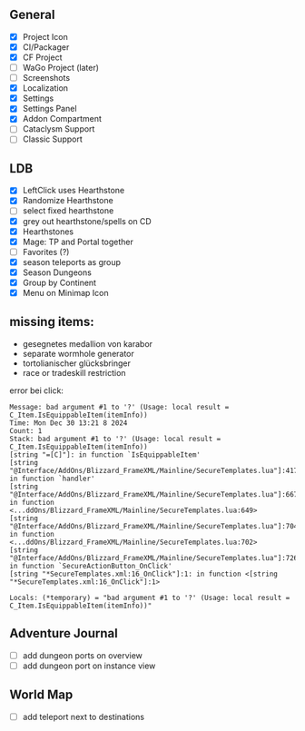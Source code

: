 ## General
 - [x] Project Icon
 - [x] CI/Packager
 - [x] CF Project
 - [ ] WaGo Project (later)
 - [ ] Screenshots
 - [x] Localization
 - [x] Settings
 - [x] Settings Panel
 - [x] Addon Compartment
 - [ ] Cataclysm Support
 - [ ] Classic Support

## LDB
 - [x] LeftClick uses Hearthstone
 - [x] Randomize Hearthstone
 - [ ] select fixed hearthstone
 - [x] grey out hearthstone/spells on CD
 - [x] Hearthstones
 - [x] Mage: TP and Portal together
 - [ ] Favorites (?)
 - [x] season teleports as group
 - [x] Season Dungeons
 - [x] Group by Continent
 - [x] Menu on Minimap Icon

## missing items:
- gesegnetes medallion von karabor
- separate wormhole generator
- tortolianischer glücksbringer
- race or tradeskill restriction

error bei click:
```
Message: bad argument #1 to '?' (Usage: local result = C_Item.IsEquippableItem(itemInfo))
Time: Mon Dec 30 13:21￼8 2024
Count: 1
Stack: bad argument #1 to '?' (Usage: local result = C_Item.IsEquippableItem(itemInfo))
[string "=[C]"]: in function `IsEquippableItem'
[string "@Interface/AddOns/Blizzard_FrameXML/Mainline/SecureTemplates.lua"]:417: in function `handler'
[string "@Interface/AddOns/Blizzard_FrameXML/Mainline/SecureTemplates.lua"]:667: in function <...ddOns/Blizzard_FrameXML/Mainline/SecureTemplates.lua:649>
[string "@Interface/AddOns/Blizzard_FrameXML/Mainline/SecureTemplates.lua"]:704: in function <...ddOns/Blizzard_FrameXML/Mainline/SecureTemplates.lua:702>
[string "@Interface/AddOns/Blizzard_FrameXML/Mainline/SecureTemplates.lua"]:726: in function `SecureActionButton_OnClick'
[string "*SecureTemplates.xml:16_OnClick"]:1: in function <[string "*SecureTemplates.xml:16_OnClick"]:1>

Locals: (*temporary) = "bad argument #1 to '?' (Usage: local result = C_Item.IsEquippableItem(itemInfo))"
```

## Adventure Journal
 - [ ] add dungeon ports on overview
 - [ ] add dungeon port on instance view

## World Map
 - [ ] add teleport next to destinations